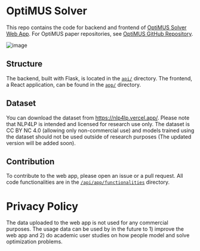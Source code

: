 # OptiMUS Solver

This repo contains the code for backend and frontend of [OptiMUS Solver Web App](https://optimus-solver.com/). For OptiMUS paper repositories, see [OptiMUS GitHub Repository](https://github.com/teshnizi/OptiMUS).

![image](https://github.com/user-attachments/assets/64837284-6f78-4158-90b3-4dae76e6e426)

## Structure

The backend, built with Flask, is located in the [`api/`](api/) directory. The frontend, a React application, can be found in the [`app/`](app/) directory.

## Dataset

You can download the dataset from https://nlp4lp.vercel.app/. Please note that NLP4LP is intended and licensed for research use only. The dataset is CC BY NC 4.0 (allowing only non-commercial use) and models trained using the dataset should not be used outside of research purposes (The updated version will be added soon).

## Contribution

To contribute to the web app, please open an issue or a pull request. All code functionalities are in the [`/api/app/functionalities`](api/app/functionalities) directory.

# Privacy Policy

The data uploaded to the web app is not used for any commercial purposes. The usage data can be used by in the future to 1) improve the web app and 2) do academic user studies on how people model and solve optimization problems.
